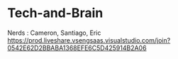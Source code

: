 # Tech-and-Brain

Nerds : Cameron, Santiago, Eric
https://prod.liveshare.vsengsaas.visualstudio.com/join?0542E62D2BBABA1368EFE6C5D425914B2A06
